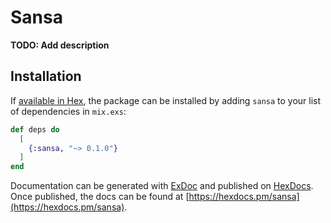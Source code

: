 # Sansa

**TODO: Add description**

## Installation

If [available in Hex](https://hex.pm/docs/publish), the package can be installed
by adding `sansa` to your list of dependencies in `mix.exs`:

```elixir
def deps do
  [
    {:sansa, "~> 0.1.0"}
  ]
end
```

Documentation can be generated with [ExDoc](https://github.com/elixir-lang/ex_doc)
and published on [HexDocs](https://hexdocs.pm). Once published, the docs can
be found at [https://hexdocs.pm/sansa](https://hexdocs.pm/sansa).

